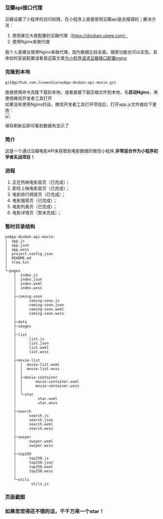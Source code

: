 ### 豆瓣api接口代理
豆瓣设置了小程序的访问权限，在小程序上直接使用豆瓣api是会报错的；解决方法：

1. 使用某位大佬配置的豆瓣代理（https://douban.uieee.com）
2. 使用Nginx来做代理

我个人是建议使用Nginx来做代理，因为数据比较全面，搜索功能也可以实现，具体如何安装配置请看我这篇文章[为小程序请求豆瓣接口配置nginx](https://jinwenxie.github.io/2018/12/14/%E4%B8%BA%E5%B0%8F%E7%A8%8B%E5%BA%8F%E8%AF%B7%E6%B1%82%E8%B1%86%E7%93%A3%E6%8E%A5%E5%8F%A3%E9%85%8D%E7%BD%AENginx.html)

### 克隆到本地

	git@github.com:JinwenXie/wxApp-douban-api-movie.git

直接使用命令克隆下载到本地，或者直接下载压缩文件到本地，先**启动Nginx**，再使用微信开发者工具打开<br>
如果没有使用Nginx的话，微信开发者工具打开项目后，打开app.js文件做如下更改：<br>
![](https://i.imgur.com/HY70LUV.png)<br>

保存刷新后即可看到数据有显示了

### 简介
这是一个通过豆瓣电影API来获取到电影数据的微信小程序,**非常适合作为小程序初学者实战项目！**

### 进程

1. 正在热映电影首页（已完成）；
2. 即将上映电影首页（已完成）；
3. 电影排行榜首页（已完成）；
4. 电影搜索页（已完成）；
5. 电影列表页（已完成）；
6. 电影详情页（暂未完成）；

### 暂时目录结构
	
	wxApp-douban-api-movie:
	│  app.js
	│  app.json
	│  app.wxss
	│  project.config.json
	│  README.md
	│  tree.txt
	│  
	└─pages
	    │  index.js
	    │  index.json
	    │  index.wxml
	    │  index.wxss
	    │  
	    ├─coming-soon
	    │      coming-soon.js
	    │      coming-soon.json
	    │      coming-soon.wxml
	    │      coming-soon.wxss
	    │      
	    ├─data
	    ├─images
	    │      
	    ├─list
	    │      list.js
	    │      list.json
	    │      list.wxml
	    │      list.wxss
	    │      
	    ├─movie-list
	    │  │  movie-list.wxml
	    │  │  movie-list.wxss
	    │  │  
	    │  ├─movie-container
	    │  │      movie-container.wxml
	    │  │      movie-container.wxss
	    │  │      
	    │  └─star
	    │          star.wxml
	    │          star.wxss
	    │          
	    ├─search
	    │      search.js
	    │      search.json
	    │      search.wxml
	    │      search.wxss
	    │      
	    ├─swiper
	    │      swiper.wxml
	    │      swiper.wxss
	    │      
	    ├─top250
	    │      top250.js
	    │      top250.json
	    │      top250.wxml
	    │      top250.wxss
	    │      
	    └─utils
	            utils.js
            

### 页面截图



### 如果您觉得还不错的话，千千万来一个star！
            
